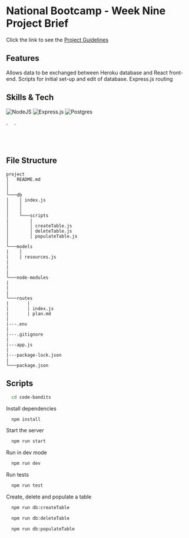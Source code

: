 # National Bootcamp - Week Nine Project Brief

Click the link to see the [Project Guidelines](https://github.com/SchoolOfCode/project-guidelines/blob/master/project-week.md)

## Features

Allows data to be exchanged between Heroku database and React front-end.
Scripts for initial set-up and edit of database.
Express.js routing

## Skills & Tech

![NodeJS](https://img.shields.io/badge/node.js-6DA55F?style=for-the-badge&logo=node.js&logoColor=white)
![Express.js](https://img.shields.io/badge/express.js-%23404d59.svg?style=for-the-badge&logo=express&logoColor=%2361DAFB)
![Postgres](https://img.shields.io/badge/postgres-%23316192.svg?style=for-the-badge&logo=postgresql&logoColor=white)

<img
src='https://w7.pngwing.com/pngs/983/697/png-transparent-heroku-software-deployment-software-development-postgresql-amazon-web-services-cloud-computing-purple-angle-violet-thumbnail.png'
alt="Heroku thumbnail"
style="height:1.5%; width:3.5%;">
<img
src='https://w7.pngwing.com/pngs/28/245/png-transparent-postman-hd-logo-thumbnail.png'
alt="Postman thumbnail"
style="height:1.5%; width:3.5%;">
## File Structure

``` MD
project
│   README.md
│       
│
└───db
│    │ index.js 
│    │  
│    │
│    └───scripts
|        |
│        │ createTable.js
│        │ deleteTable.js
│        │ populateTable.js
│   
└───models
|    │   
|    | resources.js
|    
|    
|
└───node-modules
|
|
|
└───routes
|       | 
|       | index.js
|       | plan.md
|
|---.env
|
|---.gitignore
|
|---app.js
|
|---package-lock.json
|
└───package.json

```

## Scripts

```bash
  cd code-bandits
```

Install dependencies

```bash
  npm install
```

Start the server

```bash
  npm run start
```

Run in dev mode

```bash
  npm run dev
```

Run tests

```bash
  npm run test
```

Create, delete and populate a table

```bash
  npm run db:createTable
```

```bash
  npm run db:deleteTable
```

```bash
  npm run db:populateTable
```
